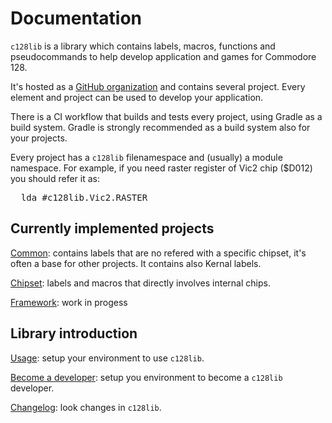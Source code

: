 # Documentation

<code>c128lib</code> is a library which contains labels, macros, functions and pseudocommands to help develop application and games for Commodore 128.

It's hosted as a [GitHub organization](https://github.com/c128lib) and contains several project. Every element and project can be used to develop your application.

There is a CI workflow that builds and tests every project, using Gradle as a build system. Gradle is strongly recommended as a build system also for your projects.

Every project has a <code>c128lib</code> filenamespace and (usually) a module namespace. For example, if you need raster register of Vic2 chip ($D012) you should refer it as:
<pre>
  lda #c128lib.Vic2.RASTER
</pre>

## Currently implemented projects

[Common](common): contains labels that are no refered with a specific chipset, it's often a base for other projects. It contains also Kernal labels.

[Chipset](chipset): labels and macros that directly involves internal chips.

[Framework](framework): work in progess

## Library introduction

[Usage](usage): setup your environment to use <code>c128lib</code>.

[Become a developer](becomeadeveloper): setup you environment to become a <code>c128lib</code> developer.

[Changelog](changelog): look changes in <code>c128lib</code>.
